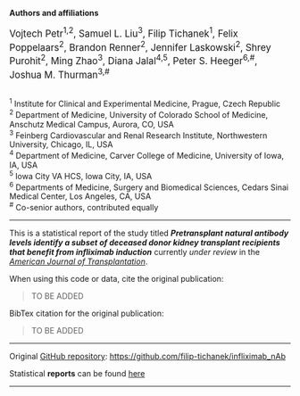 **Authors and affiliations**

<div style="font-size: larger;">
Vojtech Petr<sup>1,2</sup>, Samuel L. Liu<sup>3</sup>, Filip Tichanek<sup>1</sup>, Felix Poppelaars<sup>2</sup>, Brandon Renner<sup>2</sup>, Jennifer Laskowski<sup>2</sup>, Shrey Purohit<sup>2</sup>, Ming Zhao<sup>3</sup>, Diana Jalal<sup>4,5</sup>, Peter S. Heeger<sup>6,#</sup>, Joshua M. Thurman<sup>3,#</sup>
</div>

<br>

<sup>1</sup> Institute for Clinical and Experimental Medicine, Prague, Czech Republic     
<sup>2</sup> Department of Medicine, University of Colorado School of Medicine, Anschutz Medical Campus, Aurora, CO, USA     
<sup>3</sup> Feinberg Cardiovascular and Renal Research Institute, Northwestern University, Chicago, IL, USA      
<sup>4</sup> Department of Medicine, Carver College of Medicine, University of Iowa, IA, USA     
<sup>5</sup> Iowa City VA HCS, Iowa City, IA, USA      
<sup>6</sup> Departments of Medicine, Surgery and Biomedical Sciences, Cedars Sinai Medical Center, Los Angeles, CA, USA      
<sup>#</sup> Co-senior authors, contributed equally

---------------------------------------------------------------------------------------------------

This is a statistical report of the study titled ***Pretransplant natural antibody levels identify a subset of deceased donor kidney transplant recipients that benefit from infliximab induction*** currently *under review* in the [*American Journal of Transplantation*](https://www.amjtransplant.org/).

When using this code or data, cite the original publication:

> TO BE ADDED

BibTex citation for the original publication:

> TO BE ADDED

---------------------------------------------------------------------------------------------------

Original [GitHub repository](https://github.com/filip-tichanek/infliximab_nAb): https://github.com/filip-tichanek/infliximab_nAb

Statistical **reports** can be found [here](https://filip-tichanek.github.io/infliximab_nAb/)

----------------------------------------------------------------------------------------------------


